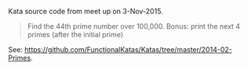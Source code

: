 Kata source code from meet up on 3-Nov-2015.

> Find the 44th prime number over 100,000. Bonus: print the next 4 primes (after the initial prime)

See: https://github.com/FunctionalKatas/Katas/tree/master/2014-02-Primes.
